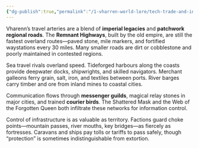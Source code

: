 ```yaml
---
{"dg-publish":true,"permalink":"/1-vharren-world-lore/tech-trade-and-infrastructure/infrastructure/"}
---
```


Vharenn’s travel arteries are a blend of **imperial legacies** and **patchwork regional roads**. The **Remnant Highways**, built by the old empire, are still the fastest overland routes—paved stone, mile markers, and fortified waystations every 30 miles. Many smaller roads are dirt or cobblestone and poorly maintained in contested regions.

Sea travel rivals overland speed. Tideforged harbours along the coasts provide deepwater docks, shipwrights, and skilled navigators. Merchant galleons ferry grain, salt, iron, and textiles between ports. River barges carry timber and ore from inland mines to coastal cities.

Communication flows through **messenger guilds**, magical relay stones in major cities, and trained **courier birds**. The Shattered Mask and the Web of the Forgotten Queen both infiltrate these networks for information control.

Control of infrastructure is as valuable as territory. Factions guard choke points—mountain passes, river mouths, key bridges—as fiercely as fortresses. Caravans and ships pay tolls or tariffs to pass safely, though “protection” is sometimes indistinguishable from extortion.
